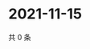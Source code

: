# 2021-11-15

共 0 条

<!-- BEGIN WEIBO -->
<!-- 最后更新时间 Mon Nov 15 2021 10:26:02 GMT+0800 (China Standard Time) -->

<!-- END WEIBO -->
